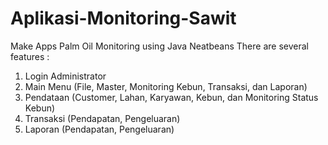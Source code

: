 # Aplikasi-Monitoring-Sawit
Make Apps Palm Oil Monitoring using Java Neatbeans
There are several features :
1. Login Administrator
2. Main Menu (File, Master, Monitoring Kebun, Transaksi, dan Laporan)
3. Pendataan (Customer, Lahan, Karyawan, Kebun, dan Monitoring Status Kebun)
4. Transaksi (Pendapatan, Pengeluaran)
5. Laporan (Pendapatan, Pengeluaran)
